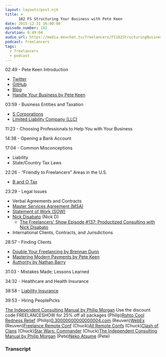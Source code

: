 ```yaml
---
layout: layouts/post.njk
title: >
      182 FS Structuring Your Business with Pete Keen
date: 2015-12-31 16:00:00
episode_number: 182
duration: 0:49:04
audio_url: https://media.devchat.tv/freelancers/FS182StructuringBusiness.mp3
podcast: freelancers
tags: 
  - freelancers
  - podcast
---
```


02:49 - Pete Keen Introduction

- [Twitter](https://twitter.com/zrail) 
- [GitHub](https://github.com/peterkeen) 
- [Blog](https://www.petekeen.net/)
- [Handle Your Business by Pete Keen](https://www.petekeen.net/handle-your-business)

03:59 - Business Entities and Taxation

- [S Corporations](https://www.irs.gov/Businesses/Small-Businesses-&-Self-Employed/S-Corporations)
- [Limited Liability Company (LLC)](https://en.wikipedia.org/wiki/Limited_liability_company)

11:23 - Choosing Professionals to Help You with Your Business

14:38 - Opening a Bank Account

17:04 - Common Misconceptions

- Liability
- State/Country Tax Laws

22:26 - “Friendly to Freelancers” Areas in the U.S.

- [B and O Tax](http://dor.wa.gov/content/findtaxesandrates/bandotax/)

23:29 - Legal Issues

- Verbal Agreements and Contracts
- [Master Services Agreement (MSA)](https://en.wikipedia.org/wiki/Master_service_agreement)
- [Statement of Work (SOW)](https://en.wikipedia.org/wiki/Statement_of_work)
- [Nick Disabato](http://nickd.org/) (Nick D)
  - [The Freelancers' Show Episode #137: Productized Consulting with Nick Disabato](https://devchat.tv/freelancers/137-fs-productized-consulting-with-nick-disabato)
- International Clients, Contracts, and Jurisdictions

28:57 - Finding Clients

- [Double Your Freelancing by Brennan Dunn](http://doubleyourfreelancing.com/)
- [Mastering Modern Payments by Pete Keen](https://www.masteringmodernpayments.com/)
- [Authority by Nathan Barry](http://nathanbarry.com/authority/)

31:03 - Mistakes Made; Lessons Learned

34:32 - Healthcare and Health Insurance

38:58 - [Liability Insurance](https://en.wikipedia.org/wiki/Liability_insurance)

39:53 - Hiring PeoplePicks

[The Independent Consulting Manual by Philip Morgan](http://independentconsultingmanual.com) Use the discount code FREELANCESHOW for 25% off all packages (Philip)[Rohto Cool Redness Relief](http://www.amazon.com/Rohto-Cool-Redness-Relief-0-4/dp/B00I9K3C12/ref=sr_1_3?ie=UTF8&qid=1449604870&sr=8-3&keywords=rhoto) (Philip)[0.30000000000000004.com](http://0.30000000000000004.com/) (Reuven)[WebEx](http://webex.com/) (Reuven)[Freelance Remote Conf](https://allremoteconfs.com/freelance-2016) (Chuck)[All Remote Confs](https://allremoteconfs.com/) (Chuck)[Clash of Clans](http://supercell.com/en/games/clashofclans/) (Chuck)[Star Wars: Commander](http://www.starwars.com/games-apps/star-wars-commander) (Chuck)[The Independent Consulting Manual by Philip Morgan](http://independentconsultingmanual.com) (Pete)[Neko Atsume](https://play.google.com/store/apps/details?id=jp.co.hit_point.nekoatsume&hl=en) (Pete)



### Transcript


